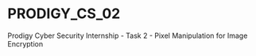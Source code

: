# PRODIGY_CS_02
Prodigy Cyber Security Internship - Task 2 - Pixel Manipulation for Image Encryption
